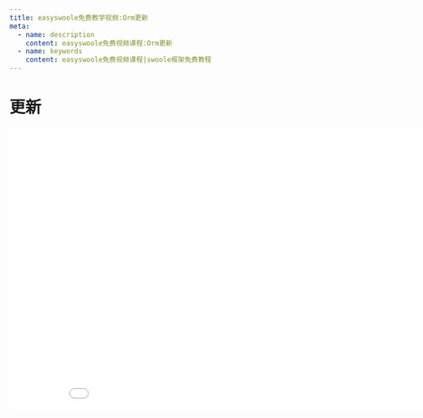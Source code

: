```yaml
---
title: easyswoole免费教学视频:Orm更新
meta:
  - name: description
    content: easyswoole免费视频课程:Orm更新
  - name: keywords
    content: easyswoole免费视频课程|swoole框架免费教程
---
```

# 更新
<div>
    <iframe id="videoFrame" src="//player.bilibili.com/player.html?bvid=BV1cN4y1X7cV" scrolling="no" border="0" frameborder="no" framespacing="0" allowfullscreen="true" width="900px" height="500px"></iframe>
</div>
